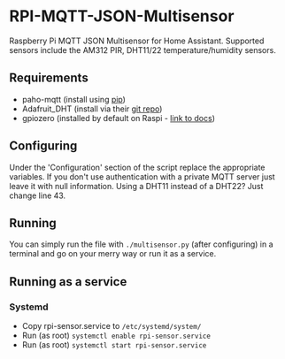 # RPI-MQTT-JSON-Multisensor
Raspberry Pi MQTT JSON Multisensor for Home Assistant. Supported sensors include the AM312 PIR, DHT11/22 temperature/humidity sensors.

## Requirements
* paho-mqtt (install using [pip](https://pypi.python.org/pypi/paho-mqtt/1.1))
* Adafruit_DHT (install via their [git repo](https://github.com/adafruit/Adafruit_Python_DHT))
* gpiozero (installed by default on Raspi - [link to docs](https://gpiozero.readthedocs.io/en/stable/))

## Configuring
Under the 'Configuration' section of the script replace the appropriate variables. If you don't use authentication with a private MQTT server just leave it with null information. Using a DHT11 instead of a DHT22? Just change line 43.

## Running
You can simply run the file with `./multisensor.py` (after configuring) in a terminal and go on your merry way or run it as a service.

## Running as a service
### Systemd
* Copy rpi-sensor.service to `/etc/systemd/system/`
* Run (as root) `systemctl enable rpi-sensor.service`
* Run (as root) `systemctl start rpi-sensor.service`